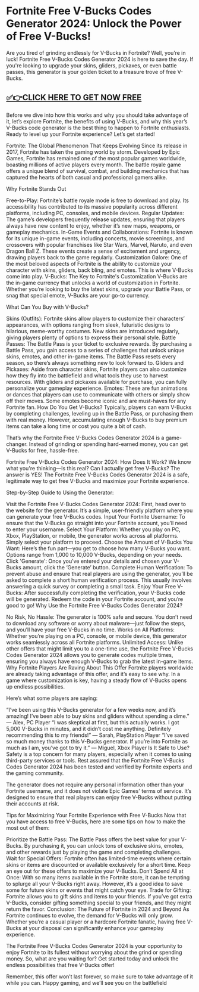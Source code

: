 # Fortnite Free V-Bucks Codes Generator 2024: Unlock the Power of Free V-Bucks!

Are you tired of grinding endlessly for V-Bucks in Fortnite? Well, you’re in luck! Fortnite Free V-Bucks Codes Generator 2024 is here to save the day. If you're looking to upgrade your skins, gliders, pickaxes, or even battle passes, this generator is your golden ticket to a treasure trove of free V-Bucks.

## [✅👉CLICK HERE TO GET NOW FREE](https://danielwilford.github.io/freecode/)

Before we dive into how this works and why you should take advantage of it, let’s explore Fortnite, the benefits of using V-Bucks, and why this year’s V-Bucks code generator is the best thing to happen to Fortnite enthusiasts. Ready to level up your Fortnite experience? Let’s get started!

Fortnite: The Global Phenomenon That Keeps Evolving
Since its release in 2017, Fortnite has taken the gaming world by storm. Developed by Epic Games, Fortnite has remained one of the most popular games worldwide, boasting millions of active players every month. The battle royale game offers a unique blend of survival, combat, and building mechanics that has captured the hearts of both casual and professional gamers alike.

Why Fortnite Stands Out

Free-to-Play: Fortnite’s battle royale mode is free to download and play. Its accessibility has contributed to its massive popularity across different platforms, including PC, consoles, and mobile devices.
Regular Updates: The game’s developers frequently release updates, ensuring that players always have new content to enjoy, whether it’s new maps, weapons, or gameplay mechanics.
In-Game Events and Collaborations: Fortnite is known for its unique in-game events, including concerts, movie screenings, and crossovers with popular franchises like Star Wars, Marvel, Naruto, and even Dragon Ball Z. These events create a sense of excitement and urgency, drawing players back to the game regularly.
Customization Galore: One of the most beloved aspects of Fortnite is the ability to customize your character with skins, gliders, back bling, and emotes. This is where V-Bucks come into play.
V-Bucks: The Key to Fortnite's Customization
V-Bucks are the in-game currency that unlocks a world of customization in Fortnite. Whether you’re looking to buy the latest skins, upgrade your Battle Pass, or snag that special emote, V-Bucks are your go-to currency.

What Can You Buy with V-Bucks?

Skins (Outfits): Fortnite skins allow players to customize their characters’ appearances, with options ranging from sleek, futuristic designs to hilarious, meme-worthy costumes. New skins are introduced regularly, giving players plenty of options to express their personal style.
Battle Passes: The Battle Pass is your ticket to exclusive rewards. By purchasing a Battle Pass, you gain access to a series of challenges that unlock unique skins, emotes, and other in-game items. The Battle Pass resets every season, so there’s always something new to look forward to.
Gliders and Pickaxes: Aside from character skins, Fortnite players can also customize how they fly into the battlefield and what tools they use to harvest resources. With gliders and pickaxes available for purchase, you can fully personalize your gameplay experience.
Emotes: These are fun animations or dances that players can use to communicate with others or simply show off their moves. Some emotes become iconic and are must-haves for any Fortnite fan.
How Do You Get V-Bucks?
Typically, players can earn V-Bucks by completing challenges, leveling up in the Battle Pass, or purchasing them with real money. However, accumulating enough V-Bucks to buy premium items can take a long time or cost you quite a bit of cash.

That’s why the Fortnite Free V-Bucks Codes Generator 2024 is a game-changer. Instead of grinding or spending hard-earned money, you can get V-Bucks for free, hassle-free.

Fortnite Free V-Bucks Codes Generator 2024: How Does It Work?
We know what you're thinking—Is this real? Can I actually get free V-Bucks? The answer is YES! The Fortnite Free V-Bucks Codes Generator 2024 is a safe, legitimate way to get free V-Bucks and maximize your Fortnite experience.

Step-by-Step Guide to Using the Generator:

Visit the Fortnite Free V-Bucks Codes Generator 2024: First, head over to the website for the generator. It’s a simple, user-friendly platform where you can generate your free V-Bucks codes.
Input Your Fortnite Username: To ensure that the V-Bucks go straight into your Fortnite account, you’ll need to enter your username.
Select Your Platform: Whether you play on PC, Xbox, PlayStation, or mobile, the generator works across all platforms. Simply select your platform to proceed.
Choose the Amount of V-Bucks You Want: Here’s the fun part—you get to choose how many V-Bucks you want. Options range from 1,000 to 10,000 V-Bucks, depending on your needs.
Click 'Generate': Once you’ve entered your details and chosen your V-Bucks amount, click the ‘Generate’ button.
Complete Human Verification: To prevent abuse and ensure that real players are using the generator, you’ll be asked to complete a short human verification process. This usually involves answering a quick survey or completing a small task.
Enjoy Your Free V-Bucks: After successfully completing the verification, your V-Bucks code will be generated. Redeem the code in your Fortnite account, and you’re good to go!
Why Use the Fortnite Free V-Bucks Codes Generator 2024?

No Risk, No Hassle: The generator is 100% safe and secure. You don’t need to download any software or worry about malware—just follow the steps, and you’ll have your free V-Bucks in no time.
Works on All Platforms: Whether you’re playing on a PC, console, or mobile device, this generator works seamlessly across all Fortnite platforms.
Unlimited Access: Unlike other offers that might limit you to a one-time use, the Fortnite Free V-Bucks Codes Generator 2024 allows you to generate codes multiple times, ensuring you always have enough V-Bucks to grab the latest in-game items.
Why Fortnite Players Are Raving About This Offer
Fortnite players worldwide are already taking advantage of this offer, and it’s easy to see why. In a game where customization is key, having a steady flow of V-Bucks opens up endless possibilities.

Here’s what some players are saying:


“I’ve been using this V-Bucks generator for a few weeks now, and it’s amazing! I’ve been able to buy skins and gliders without spending a dime.” — Alex, PC Player
“I was skeptical at first, but this actually works. I got 5,000 V-Bucks in minutes, and it didn’t cost me anything. Definitely recommending this to my friends!” — Sarah, PlayStation Player
“I’ve saved so much money thanks to this V-Bucks generator. If you’re into Fortnite as much as I am, you’ve got to try it.” — Miguel, Xbox Player
Is It Safe to Use?
Safety is a top concern for many players, especially when it comes to using third-party services or tools. Rest assured that the Fortnite Free V-Bucks Codes Generator 2024 has been tested and verified by Fortnite experts and the gaming community.

The generator does not require any personal information other than your Fortnite username, and it does not violate Epic Games' terms of service. It’s designed to ensure that real players can enjoy free V-Bucks without putting their accounts at risk.

Tips for Maximizing Your Fortnite Experience with Free V-Bucks
Now that you have access to free V-Bucks, here are some tips on how to make the most out of them:


Prioritize the Battle Pass: The Battle Pass offers the best value for your V-Bucks. By purchasing it, you can unlock tons of exclusive skins, emotes, and other rewards just by playing the game and completing challenges.
Wait for Special Offers: Fortnite often has limited-time events where certain skins or items are discounted or available exclusively for a short time. Keep an eye out for these offers to maximize your V-Bucks.
Don’t Spend All at Once: With so many items available in the Fortnite store, it can be tempting to splurge all your V-Bucks right away. However, it’s a good idea to save some for future skins or events that might catch your eye.
Trade for Gifting: Fortnite allows you to gift skins and items to your friends. If you’ve got extra V-Bucks, consider gifting something special to your friends, and they might return the favor.
Conclusion: The Future of Fortnite in 2024 and Beyond
As Fortnite continues to evolve, the demand for V-Bucks will only grow. Whether you’re a casual player or a hardcore Fortnite fanatic, having free V-Bucks at your disposal can significantly enhance your gameplay experience.

The Fortnite Free V-Bucks Codes Generator 2024 is your opportunity to enjoy Fortnite to its fullest without worrying about the grind or spending money. So, what are you waiting for? Get started today and unlock the endless possibilities that free V-Bucks offer!

Remember, this offer won’t last forever, so make sure to take advantage of it while you can. Happy gaming, and we’ll see you on the battlefield
